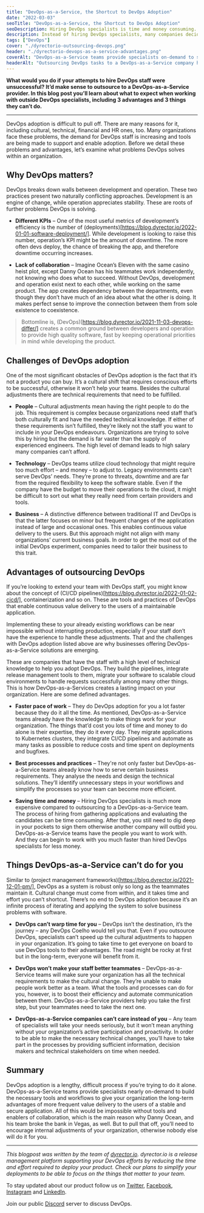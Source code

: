 ```yaml
---
title: "DevOps-as-a-Service, the Shortcut to DevOps Adoption"
date: "2022-03-03"
seoTitle: "DevOps-as-a-Service, the Shortcut to DevOps Adoption"
seoDescription: Hiring DevOps specialists is time and money consuming. Here's why organizations should consider joining forces with DevOps-as-a-Service providers.
description: Instead of hiring DevOps specialists, many companies decide to team up with DevOps-as-a-Service teams to reduce time and money spent on DevOps adoption. Find out what to expect from DevOps-as-a-Service providers.
tags: ["DevOps"]
cover: "./dyrectorio-outsourcing-devops.png"
header: "./dyrectorio-devops-as-a-service-advantages.png"
coverAlt: "DevOps-as-a-Service teams provide specialists on-demand to supercharge your organization's DevOps adoption."
headerAlt: "Outsourcing DevOps tasks to a DevOps-as-a-Service company holds many advantages, including fast and cost efficient work."
---
```


**What would you do if your attempts to hire DevOps staff were unsuccessful? It’d make sense to outsource to a DevOps-as-a-Service provider. In this blog post you’ll learn about what to expect when working with outside DevOps specialists, including 3 advantages and 3 things they can’t do.**

---

DevOps adoption is difficult to pull off. There are many reasons for it, including cultural, technical, financial and HR ones, too. Many organizations face these problems, the demand for DevOps staff is increasing and tools are being made to support and enable adoption. Before we detail these problems and advantages, let’s examine what problems DevOps solves within an organization. 

## Why DevOps matters?

DevOps breaks down walls between development and operation. These two practices present two naturally conflicting approaches. Development is an engine of change, while operation appreciates stability. These are roots of further problems DevOps is solving.

- **Different KPIs** – One of the most useful metrics of development’s efficiency is the number of (deployments)[https://blog.dyrector.io/2022-01-01-software-deployment/]. While development is looking to raise this number, operation’s KPI might be the amount of downtime. The more often devs deploy, the chance of breaking the app, and therefore downtime occurring increases.

- **Lack of collaboration** – Imagine Ocean’s Eleven with the same casino heist plot, except Danny Ocean has his teammates work independently, not knowing who does what to succeed. Without DevOps, development and operation exist next to each other, while working on the same product. The app creates dependency between the departments, even though they don’t have much of an idea about what the other is doing. It makes perfect sense to improve the connection between them from sole existence to coexistence.

> Bottomline is, (DevOps)[https://blog.dyrector.io/2021-11-03-devops-differ/] creates a common ground between developers and operation to provide high quality software, fast by keeping operational priorities in mind while developing the product.

## Challenges of DevOps adoption

One of the most significant obstacles of DevOps adoption is the fact that it’s not a product you can buy. It’s a cultural shift that requires conscious efforts to be successful, otherwise it won’t help your teams. Besides the cultural adjustments there are technical requirements that need to be fulfilled. 

- **People** – Cultural adjustments mean having the right people to do the job. This requirement is complex because organizations need staff that’s both culturally fit and have the needed technical knowledge. If either of these requirements isn’t fulfilled, they’re likely not the staff you want to include in your DevOps endeavours. Organizations are trying to solve this by hiring but the demand is far vaster than the supply of experienced engineers. The high level of demand leads to high salary many companies can’t afford. 

- **Technology** – DevOps teams utilize cloud technology that might require too much effort – and money – to adjust to. Legacy environments can’t serve DevOps’ needs. They’re prone to threats, downtime and are far from the required flexibility to keep the software stable. Even if the company have the budget to move their operations to the cloud, it might be difficult to sort out what they really need from certain providers and tools. 

- **Business** – A distinctive difference between traditional IT and DevOps is that the latter focuses on minor but frequent changes of the application instead of large and occasional ones. This enables continuous value delivery to the users. But this approach might not align with many organizations’ current business goals. In order to get the most out of the initial DevOps experiment, companies need to tailor their business to this trait. 

## Advantages of outsourcing DevOps

If you’re looking to extend your team with DevOps staff, you might know about the concept of (CI/CD pipelines)[https://blog.dyrector.io/2022-01-02-cicd/], containerization and so on. These are tools and practices of DevOps that enable continuous value delivery to the users of a maintainable application. 

Implementing these to your already existing workflows can be near impossible without interrupting production, especially if your staff don’t have the experience to handle these adjustments. That and the challenges with DevOps adoption listed above are why businesses offering DevOps-as-a-Service solutions are emerging. 

These are companies that have the staff with a high level of technical knowledge to help you adopt DevOps. They build the pipelines, integrate release management tools to them, migrate your software to scalable cloud environments to handle requests successfully among many other things. This is how DevOps-as-a-Services creates a lasting impact on your organization. Here are some defined advantages. 

- **Faster pace of work** – They do DevOps adoption for you a lot faster because they do it all the time. As mentioned, DevOps-as-a-Service teams already have the knowledge to make things work for your organization. The things that’d cost you lots of time and money to do alone is their expertise, they do it every day. They migrate applications to Kubernetes clusters, they integrate CI/CD pipelines and automate as many tasks as possible to reduce costs and time spent on deployments and bugfixes. 

- **Best processes and practices** – They're not only faster but DevOps-as-a-Service teams already know how to serve certain business requirements. They analyse the needs and design the technical solutions. They’ll identify unnecessary steps in your workflows and simplify the processes so your team can become more efficient. 

- **Saving time and money** – Hiring DevOps specialists is much more expensive compared to outsourcing to a DevOps-as-a-Service team. The process of hiring from gathering applications and evaluating the candidates can be time consuming. After that, you still need to dig deep in your pockets to sign them otherwise another company will outbid you. DevOps-as-a-Service teams have the people you want to work with. And they can begin to work with you much faster than hired DevOps specialists for less money. 

## Things DevOps-as-a-Service can’t do for you 

Similar to (project management frameworks)[https://blog.dyrector.io/2021-12-01-pm/], DevOps as a system is robust only so long as the teammates maintain it. Cultural change must come from within, and it takes time and effort you can’t shortcut. There’s no end to DevOps adoption because it’s an infinite process of iterating and applying the system to solve business problems with software.

- **DevOps can’t warp time for you** – DevOps isn’t the destination, it’s the journey – any DevOps Coelho would tell you that. Even if you outsource DevOps, specialists can’t speed up the cultural adjustments to happen in your organization. It’s going to take time to get everyone on board to use DevOps tools to their advantages. The road might be rocky at first but in the long-term, everyone will benefit from it.

- **DevOps won’t make your staff better teammates** – DevOps-as-a-Service teams will make sure your organization has all the technical requirements to make the cultural change. They’re unable to make people work better as a team. What the tools and processes can do for you, however, is to boost their efficiency and automate communication between them. DevOps-as-a-Service providers help you take the first step, but your teammates need to take the next one.

- **DevOps-as-a-Service companies can’t care instead of you** – Any team of specialists will take your needs seriously, but it won’t mean anything without your organization’s active participation and proactivity. In order to be able to make the necessary technical changes, you’ll have to take part in the processes by providing sufficient information, decision makers and technical stakeholders on time when needed.

## Summary

DevOps adoption is a lengthy, difficult process if you’re trying to do it alone. DevOps-as-a-Service teams provide specialists nearly on-demand to build the necessary tools and workflows to give your organization the long-term advantages of more frequent value delivery to the users of a stable and secure application. All of this would be impossible without tools and enablers of collaboration, which is the main reason why Danny Ocean, and his team broke the bank in Vegas, as well. But to pull that off, you’ll need to encourage internal adjustments of your organization, otherwise nobody else will do it for you.

---

_This blogpost was written by the team of [dyrector.io](https://dyrector.io). dyrector.io is a release management platform supporting your DevOps efforts by reducing the time and effort required to deploy your product. Check our plans to simplify your deployments to be able to focus on the things that matter to your team._

To stay updated about our product follow us on [Twitter](https://twitter.com/dyrectorio), [Facebook](https://www.facebook.com/dyrectorio), [Instagram](https://www.instagram.com/dyrectorio/) and [LinkedIn](https://www.linkedin.com/company/dyrectorio/).

Join our public [Discord](https://discord.gg/hMyT9cbYFD) server to discuss DevOps.